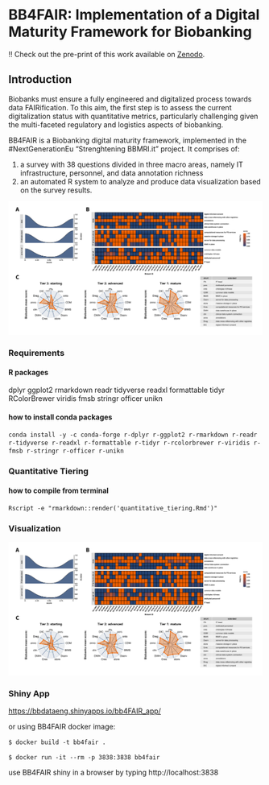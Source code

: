 # BB4FAIR: Implementation of a Digital Maturity Framework for Biobanking

:bangbang: Check out the pre-print of this work available on [Zenodo](https://doi.org/10.5281/zenodo.14012403).

## Introduction
Biobanks must ensure a fully engineered and digitalized process towards data FAIRification. To this aim, the first step is to assess the current digitalization status with quantitative metrics, particularly challenging given the multi-faceted regulatory and logistics aspects of biobanking.

BB4FAIR is a Biobanking digital maturity framework, implemented in the #NextGenerationEu “Strenghtening BBMRI.it” project. 
It comprises of:
1) a survey with 38 questions divided in three macro areas, namely IT infrastructure, personnel, and data annotation richness
2) an automated R system to analyze and produce data visualization based on the survey results.

![graph_abs-GA](https://github.com/bbdataeng/BB4FAIR/blob/main/visualization/Tier_Viz.png)


### Requirements

#### R packages   
dplyr ggplot2 rmarkdown readr tidyverse readxl formattable tidyr RColorBrewer viridis fmsb stringr officer unikn    

#### how to install conda packages
```shell
conda install -y -c conda-forge r-dplyr r-ggplot2 r-rmarkdown r-readr r-tidyverse r-readxl r-formattable r-tidyr r-rcolorbrewer r-viridis r-fmsb r-stringr r-officer r-unikn
```

### Quantitative Tiering

#### how to compile from terminal 
```shell
Rscript -e "rmarkdown::render('quantitative_tiering.Rmd')"
```

### Visualization
![Tier_Viz](https://github.com/bbdataeng/BB4FAIR/blob/main/visualization/Tier_Viz.png)


### Shiny App
https://bbdataeng.shinyapps.io/bb4FAIR_app/

or using BB4FAIR docker image:
```shell
$ docker build -t bb4fair .
```

```shell
$ docker run -it --rm -p 3838:3838 bb4fair
```
use BB4FAIR shiny in a browser by typing http://localhost:3838
